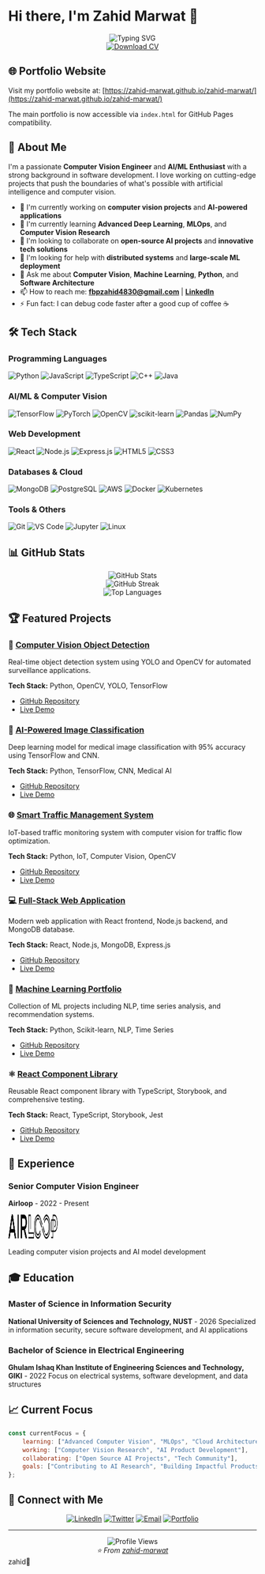 # Hi there, I'm Zahid Marwat 👋

<!-- <div align="center">
  <img src="assets/images/profile picture.png" alt="Zahid Marwat" width="150" height="150" style="border-radius: 50%;">
</div> -->

<div align="center">
  <img src="https://readme-typing-svg.herokuapp.com?font=Fira+Code&pause=1000&color=2E9EF7&center=true&vCenter=true&width=700&lines=Building+the+future+with+AI+%26+Computer+Vision;Passionate+about+Machine+Learning;Creating+intelligent+solutions;Always+learning+new+technologies;Computer+Vision+Engineer+%26+AI+Enthusiast" alt="Typing SVG" />
</div>

<div align="center">
  <a href="assets/docs/CV.pdf" target="_blank">
    <img src="https://img.shields.io/badge/Download-CV-blue?style=for-the-badge&logo=adobe-acrobat-reader&logoColor=white" alt="Download CV">
  </a>
</div>

## 🌐 Portfolio Website

Visit my portfolio website at: [https://zahid-marwat.github.io/zahid-marwat/](https://zahid-marwat.github.io/zahid-marwat/)

The main portfolio is now accessible via `index.html` for GitHub Pages compatibility.

## 🚀 About Me

I'm a passionate **Computer Vision Engineer** and **AI/ML Enthusiast** with a strong background in software development. I love working on cutting-edge projects that push the boundaries of what's possible with artificial intelligence and computer vision.

- 🔭 I'm currently working on **computer vision projects** and **AI-powered applications**
- 🌱 I'm currently learning **Advanced Deep Learning**, **MLOps**, and **Computer Vision Research**
- 👯 I'm looking to collaborate on **open-source AI projects** and **innovative tech solutions**
- 🤔 I'm looking for help with **distributed systems** and **large-scale ML deployment**
- 💬 Ask me about **Computer Vision**, **Machine Learning**, **Python**, and **Software Architecture**
- 📫 How to reach me: **fbpzahid4830@gmail.com** | **[LinkedIn](https://www.linkedin.com/in/zahid4830513)**
- ⚡ Fun fact: I can debug code faster after a good cup of coffee ☕

## 🛠️ Tech Stack

### Programming Languages
![Python](https://img.shields.io/badge/Python-3776AB?style=for-the-badge&logo=python&logoColor=white)
![JavaScript](https://img.shields.io/badge/JavaScript-F7DF1E?style=for-the-badge&logo=javascript&logoColor=black)
![TypeScript](https://img.shields.io/badge/TypeScript-007ACC?style=for-the-badge&logo=typescript&logoColor=white)
![C++](https://img.shields.io/badge/C%2B%2B-00599C?style=for-the-badge&logo=c%2B%2B&logoColor=white)
![Java](https://img.shields.io/badge/Java-ED8B00?style=for-the-badge&logo=java&logoColor=white)

### AI/ML & Computer Vision
![TensorFlow](https://img.shields.io/badge/TensorFlow-FF6F00?style=for-the-badge&logo=tensorflow&logoColor=white)
![PyTorch](https://img.shields.io/badge/PyTorch-EE4C2C?style=for-the-badge&logo=pytorch&logoColor=white)
![OpenCV](https://img.shields.io/badge/OpenCV-27338e?style=for-the-badge&logo=OpenCV&logoColor=white)
![scikit-learn](https://img.shields.io/badge/scikit--learn-F7931E?style=for-the-badge&logo=scikit-learn&logoColor=white)
![Pandas](https://img.shields.io/badge/Pandas-2C2D72?style=for-the-badge&logo=pandas&logoColor=white)
![NumPy](https://img.shields.io/badge/NumPy-013243?style=for-the-badge&logo=numpy&logoColor=white)

### Web Development
![React](https://img.shields.io/badge/React-20232A?style=for-the-badge&logo=react&logoColor=61DAFB)
![Node.js](https://img.shields.io/badge/Node.js-43853D?style=for-the-badge&logo=node.js&logoColor=white)
![Express.js](https://img.shields.io/badge/Express.js-404D59?style=for-the-badge)
![HTML5](https://img.shields.io/badge/HTML5-E34F26?style=for-the-badge&logo=html5&logoColor=white)
![CSS3](https://img.shields.io/badge/CSS3-1572B6?style=for-the-badge&logo=css3&logoColor=white)

### Databases & Cloud
![MongoDB](https://img.shields.io/badge/MongoDB-4EA94B?style=for-the-badge&logo=mongodb&logoColor=white)
![PostgreSQL](https://img.shields.io/badge/PostgreSQL-316192?style=for-the-badge&logo=postgresql&logoColor=white)
![AWS](https://img.shields.io/badge/AWS-232F3E?style=for-the-badge&logo=amazon-aws&logoColor=white)
![Docker](https://img.shields.io/badge/Docker-2496ED?style=for-the-badge&logo=docker&logoColor=white)
![Kubernetes](https://img.shields.io/badge/Kubernetes-326ce5?style=for-the-badge&logo=kubernetes&logoColor=white)

### Tools & Others
![Git](https://img.shields.io/badge/Git-F05032?style=for-the-badge&logo=git&logoColor=white)
![VS Code](https://img.shields.io/badge/VS%20Code-0078d4?style=for-the-badge&logo=visual-studio-code&logoColor=white)
![Jupyter](https://img.shields.io/badge/Jupyter-F37626?style=for-the-badge&logo=jupyter&logoColor=white)
![Linux](https://img.shields.io/badge/Linux-FCC624?style=for-the-badge&logo=linux&logoColor=black)

## 📊 GitHub Stats

<div align="center">
  <img src="https://github-readme-stats.vercel.app/api?username=zahid-marwat&show_icons=true&theme=radical" alt="GitHub Stats" />
</div>

<div align="center">
  <img src="https://github-readme-streak-stats.herokuapp.com/?user=zahid-marwat&theme=radical" alt="GitHub Streak" />
</div>

<div align="center">
  <img src="https://github-readme-stats.vercel.app/api/top-langs/?username=zahid-marwat&layout=compact&theme=radical" alt="Top Languages" />
</div>

## 🏆 Featured Projects

### 🎯 [Computer Vision Object Detection](https://github.com/zahid-marwat/object-detection)
Real-time object detection system using YOLO and OpenCV for automated surveillance applications.

**Tech Stack:** Python, OpenCV, YOLO, TensorFlow
- [GitHub Repository](https://github.com/zahid-marwat/object-detection)
- [Live Demo](https://object-detection-demo.vercel.app)

### 🤖 [AI-Powered Image Classification](https://github.com/zahid-marwat/medical-image-classification)
Deep learning model for medical image classification with 95% accuracy using TensorFlow and CNN.

**Tech Stack:** Python, TensorFlow, CNN, Medical AI
- [GitHub Repository](https://github.com/zahid-marwat/medical-image-classification)
- [Live Demo](https://medical-ai-demo.vercel.app)

### 🌐 [Smart Traffic Management System](https://github.com/zahid-marwat/smart-traffic)
IoT-based traffic monitoring system with computer vision for traffic flow optimization.

**Tech Stack:** Python, IoT, Computer Vision, OpenCV
- [GitHub Repository](https://github.com/zahid-marwat/smart-traffic)
- [Live Demo](https://smart-traffic-demo.vercel.app)

### 💻 [Full-Stack Web Application](https://github.com/zahid-marwat/fullstack-app)
Modern web application with React frontend, Node.js backend, and MongoDB database.

**Tech Stack:** React, Node.js, MongoDB, Express.js
- [GitHub Repository](https://github.com/zahid-marwat/fullstack-app)
- [Live Demo](https://fullstack-app-demo.vercel.app)

### 🧠 [Machine Learning Portfolio](https://github.com/zahid-marwat/ml-portfolio)
Collection of ML projects including NLP, time series analysis, and recommendation systems.

**Tech Stack:** Python, Scikit-learn, NLP, Time Series
- [GitHub Repository](https://github.com/zahid-marwat/ml-portfolio)
- [Live Demo](https://ml-portfolio-demo.vercel.app)

### ⚛️ [React Component Library](https://github.com/zahid-marwat/react-components)
Reusable React component library with TypeScript, Storybook, and comprehensive testing.

**Tech Stack:** React, TypeScript, Storybook, Jest
- [GitHub Repository](https://github.com/zahid-marwat/react-components)
- [Live Demo](https://react-components-storybook.vercel.app)

## 💼 Experience

### Senior Computer Vision Engineer
**Airloop** - 2022 - Present

<img src="assets/images/airloop_logo.png" alt="Airloop logo" width="100" height="50">

Leading computer vision projects and AI model development

## 🎓 Education

### Master of Science in Information Security
**National University of Sciences and Technology, NUST** - 2026
Specialized in information security, secure software development, and AI applications

### Bachelor of Science in Electrical Engineering
**Ghulam Ishaq Khan Institute of Engineering Sciences and Technology, GIKI** - 2022
Focus on electrical systems, software development, and data structures

## 📈 Current Focus

```javascript
const currentFocus = {
    learning: ["Advanced Computer Vision", "MLOps", "Cloud Architecture"],
    working: ["Computer Vision Research", "AI Product Development"],
    collaborating: ["Open Source AI Projects", "Tech Community"],
    goals: ["Contributing to AI Research", "Building Impactful Products"]
};
```

## 🤝 Connect with Me

<div align="center">
  
[![LinkedIn](https://img.shields.io/badge/LinkedIn-0077B5?style=for-the-badge&logo=linkedin&logoColor=white)](https://www.linkedin.com/in/zahid4830513)
[![Twitter](https://img.shields.io/badge/Twitter-1DA1F2?style=for-the-badge&logo=twitter&logoColor=white)](https://x.com/zahid89782667)
[![Email](https://img.shields.io/badge/Email-D14836?style=for-the-badge&logo=gmail&logoColor=white)](mailto:fbpzahid4830@gmail.com)
[![Portfolio](https://img.shields.io/badge/Portfolio-FF5722?style=for-the-badge&logo=todoist&logoColor=white)](https://zahid-marwat.github.io/zahid-marwat/)

</div>

---

<div align="center">
  <img src="https://komarev.com/ghpvc/?username=zahid-marwat&color=blueviolet&style=flat-square&label=Profile+Views" alt="Profile Views" />
</div>

<div align="center">
  <i>⭐️ From <a href="https://github.com/zahid-marwat">zahid-marwat</a></i>
</div>zahid👋

<!--
**zahid-marwat/zahid-marwat** is a ✨ _special_ ✨ repository because its `README.md` (this file) appears on your GitHub profile.

Here are some ideas to get you started:

- 🔭 I’m currently working on computer vision projects
- 🌱 I’m currently learning ...
- 👯 I’m looking to collaborate on ...
- 🤔 I’m looking for help with ...
- 💬 Ask me about ...
- 📫 How to reach me: ...
- 😄 Pronouns: ...
- ⚡ Fun fact: ...
-->
